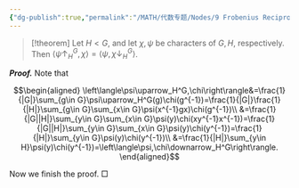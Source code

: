 ```yaml
---
{"dg-publish":true,"permalink":"/MATH/代数专题/Nodes/9 Frobenius Reciprocity/","dgPassFrontmatter":true}
---
```



> [!theorem]
> Let $H<G$, and let $\chi,\psi$ be characters of $G,H$, respectively. Then $\left\langle\psi\uparrow_H^G,\chi\right\rangle=\left\langle\psi,\chi\downarrow_H^G\right\rangle$.

**_Proof._**
Note that 

$$\begin{aligned}
\left\langle\psi\uparrow_H^G,\chi\right\rangle&=\frac{1}{|G|}\sum_{g\in G}\psi\uparrow_H^G(g)\chi(g^{-1})=\frac{1}{|G|}\frac{1}{|H|}\sum_{g\in G}\sum_{x\in G}\psi(x^{-1}gx)\chi(g^{-1})\\
&=\frac{1}{|G||H|}\sum_{y\in G}\sum_{x\in G}\psi(y)\chi(xy^{-1}x^{-1})=\frac{1}{|G||H|}\sum_{y\in G}\sum_{x\in G}\psi(y)\chi(y^{-1})=\frac{1}{|H|}\sum_{y\in G}\psi(y)\chi(y^{-1})\\
&=\frac{1}{|H|}\sum_{y\in H}\psi(y)\chi(y^{-1})=\left\langle\psi,\chi\downarrow_H^G\right\rangle.
\end{aligned}$$

Now we finish the proof.
□





 